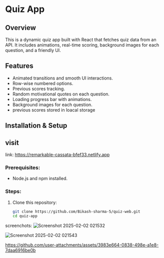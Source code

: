 # Quiz App

## Overview
This is a dynamic quiz app built with React that fetches quiz data from an API. It includes animations, real-time scoring, background images for each question, and a friendly UI.

## Features
- Animated transitions and smooth UI interactions.
- Row-wise numbered options.
- Previous scores tracking.
- Random motivational quotes on each question.
- Loading progress bar with animations.
- Background images for each question.
- previous scores stored in loacal storage

## Installation & Setup
## visit
link: https://remarkable-cassata-bfef33.netlify.app
### Prerequisites:
- Node.js and npm installed.

### Steps:
1. Clone this repository:
    ```bash
   git clone https://github.com/Bikash-sharma-5/quiz-web.git
   cd quiz-app
screenchots:
![Screenshot 2025-02-02 021532](https://github.com/user-attachments/assets/93ef520e-b70a-4e22-9949-67839aebafe3)


![Screenshot 2025-02-02 021543](https://github.com/user-attachments/assets/5a17a35a-cf75-42e9-9075-3da7d863c4be)


https://github.com/user-attachments/assets/3983e664-0838-498e-a1e8-7daa6916be0b

